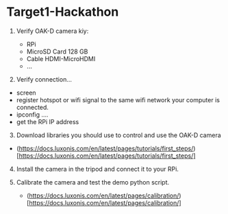 # Target1-Hackathon

1. Verify OAK-D camera kiy:
    - RPi
    - MicroSD Card 128 GB
    - Cable HDMI-MicroHDMI
    - ...

2. Verify connection...
  - screen
  - register hotspot or wifi signal to the same wifi network your computer is connected.
  - ipconfig ....
  - get the RPi IP address

3. Download libraries you should use to control and use the OAK-D camera
  - (https://docs.luxonis.com/en/latest/pages/tutorials/first_steps/)[https://docs.luxonis.com/en/latest/pages/tutorials/first_steps/]

4. Install the camera in the tripod and connect it to your RPi.

5. Calibrate the camera and test the demo python script.
   - (https://docs.luxonis.com/en/latest/pages/calibration/)[https://docs.luxonis.com/en/latest/pages/calibration/]


